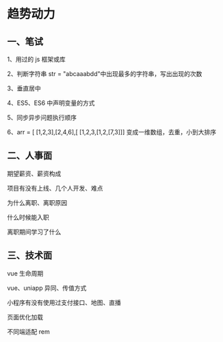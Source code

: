 <!--
 * @Author: binbin59 zbin59@163.com
 * @Date: 2021-12-15 19:39:52
 * @LastEditors: binbin59 zbin59@163.com
 * @LastEditTime: 2022-10-07 13:42:17
 * @FilePath: \web\study\front-end\面试\面试积累\1.2021-12-趋势动力.md
 * @Description: 这是默认设置,请设置`customMade`, 打开koroFileHeader查看配置 进行设置: https://github.com/OBKoro1/koro1FileHeader/wiki/%E9%85%8D%E7%BD%AE
-->

# 趋势动力

## 一、笔试

1、用过的 js 框架或库

2、判断字符串 str = "abcaaabdd"中出现最多的字符串，写出出现的次数

3、垂直居中

4、ES5、ES6 中声明变量的方式

5、同步异步问题执行顺序

6、arr = [ [1,2,3],[2,4,6],[ [1,2,3,[1,2,[7,3]]] 变成一维数组，去重，小到大排序

## 二、人事面

期望薪资、薪资构成

项目有没有上线、几个人开发、难点

为什么离职、离职原因

什么时候能入职

离职期间学习了什么

## 三、技术面

vue 生命周期

vue、uniapp 异同、传值方式

小程序有没有使用过支付接口、地图、直播

页面优化加载

不同端适配 rem
